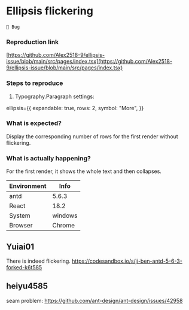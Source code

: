 # Ellipsis flickering

`🐛 Bug`

### Reproduction link

[https://github.com/Alex2518-9/ellipsis-issue/blob/main/src/pages/index.tsx](https://github.com/Alex2518-9/ellipsis-issue/blob/main/src/pages/index.tsx)

### Steps to reproduce

1. Typography.Paragraph settings:

ellipsis={{
            expandable: true,
            rows: 2,
            symbol: "More",
          }}

### What is expected?

Display the corresponding number of rows for the first render without flickering.

### What is actually happening?

For the first render, it shows the whole text and then collapses.

| Environment | Info    |
| ----------- | ------- |
| antd        | 5.6.3   |
| React       | 18.2    |
| System      | windows |
| Browser     | Chrome  |

<!-- generated by ant-design-issue-helper. DO NOT REMOVE -->

## Yuiai01

There is indeed flickering. https://codesandbox.io/s/ji-ben-antd-5-6-3-forked-k6t585

## heiyu4585

seam problem: https://github.com/ant-design/ant-design/issues/42958
